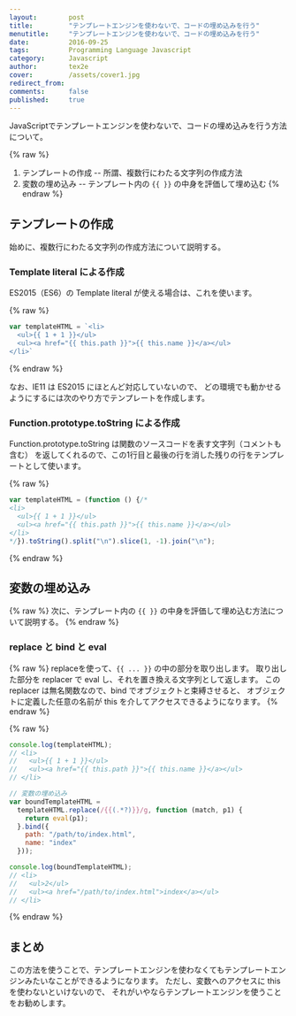 ```yaml
---
layout:        post
title:         "テンプレートエンジンを使わないで、コードの埋め込みを行う"
menutitle:     "テンプレートエンジンを使わないで、コードの埋め込みを行う"
date:          2016-09-25
tags:          Programming Language Javascript
category:      Javascript
author:        tex2e
cover:         /assets/cover1.jpg
redirect_from:
comments:      false
published:     true
---
```



JavaScriptでテンプレートエンジンを使わないで、コードの埋め込みを行う方法について。

{% raw %}
1. テンプレートの作成 -- 所謂、複数行にわたる文字列の作成方法
2. 変数の埋め込み -- テンプレート内の `{{ }}` の中身を評価して埋め込む
{% endraw %}


テンプレートの作成
-------------------------

始めに、複数行にわたる文字列の作成方法について説明する。

### Template literal による作成

ES2015（ES6）の Template literal が使える場合は、これを使います。

{% raw %}
```js
var templateHTML = `<li>
  <ul>{{ 1 + 1 }}</ul>
  <ul><a href="{{ this.path }}">{{ this.name }}</a></ul>
</li>`
```
{% endraw %}

なお、IE11 は ES2015 にほとんど対応していないので、
どの環境でも動かせるようにするには次のやり方でテンプレートを作成します。

### Function.prototype.toString による作成

Function.prototype.toString は関数のソースコードを表す文字列（コメントも含む）
を返してくれるので、この1行目と最後の行を消した残りの行をテンプレートとして使います。

{% raw %}
```js
var templateHTML = (function () {/*
<li>
  <ul>{{ 1 + 1 }}</ul>
  <ul><a href="{{ this.path }}">{{ this.name }}</a></ul>
</li>
*/}).toString().split("\n").slice(1, -1).join("\n");
```
{% endraw %}


変数の埋め込み
-------------------------

{% raw %}
次に、テンプレート内の `{{ }}` の中身を評価して埋め込む方法について説明する。
{% endraw %}

### replace と bind と eval

{% raw %}
replaceを使って、`{{ ... }}` の中の部分を取り出します。
取り出した部分を replacer で eval し、それを置き換える文字列として返します。
この replacer は無名関数なので、bind でオブジェクトと束縛させると、
オブジェクトに定義した任意の名前が this を介してアクセスできるようになります。
{% endraw %}

{% raw %}
```js
console.log(templateHTML);
// <li>
//   <ul>{{ 1 + 1 }}</ul>
//   <ul><a href="{{ this.path }}">{{ this.name }}</a></ul>
// </li>

// 変数の埋め込み
var boundTemplateHTML =
  templateHTML.replace(/{{(.*?)}}/g, function (match, p1) {
    return eval(p1);
  }.bind({
    path: "/path/to/index.html",
    name: "index"
  }));

console.log(boundTemplateHTML);
// <li>
//   <ul>2</ul>
//   <ul><a href="/path/to/index.html">index</a></ul>
// </li>
```
{% endraw %}


まとめ
-------------------------

この方法を使うことで、テンプレートエンジンを使わなくてもテンプレートエンジンみたいなことができるようになります。
ただし、変数へのアクセスに this を使わないといけないので、
それがいやならテンプレートエンジンを使うことをお勧めします。
